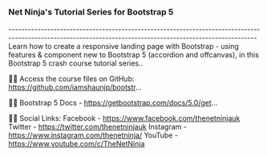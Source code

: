 <h3>Net Ninja's Tutorial Series for Bootstrap 5</h3>
-----------------------------------------------------------------------------------------------------------------------------------------------------------
Learn how to create a responsive landing page with Bootstrap - using features & component new to Bootstrap 5 (accordion and offcanvas), in this Bootstrap 5 crash course tutorial series..

🐱‍💻 Access the course files on GitHub:
https://github.com/iamshaunjp/bootstr...

🐱‍💻 Bootstrap 5 Docs - https://getbootstrap.com/docs/5.0/get...

🐱‍💻  Social Links:
Facebook - https://www.facebook.com/thenetninjauk
Twitter - https://twitter.com/thenetninjauk
Instagram - https://www.instagram.com/thenetninja/
YouTube - https://www.youtube.com/c/TheNetNinja